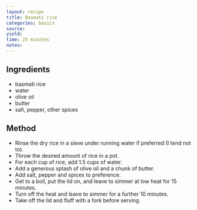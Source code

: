 ```yaml
---
layout: recipe
title: Basmati rice
categories: basics
source:
yield:
time: 25 minutes
notes: 
---
```


## Ingredients
- basmati rice
- water
- olive oil
- butter
- salt, pepper, other spices

## Method
- Rinse the dry rice in a sieve under running water if preferred (I tend not to).
- Throw the desired amount of rice in a pot.
- For each cup of rice, add 1.5 cups of water.
- Add a generous splash of olive oil and a chunk of butter.
- Add salt, pepper and spices to preference.
- Get to a boil, put the lid on, and leave to simmer at low heat for 15 minutes.
- Turn off the heat and leave to simmer for a further 10 minutes.
- Take off the lid and fluff with a fork before serving.

